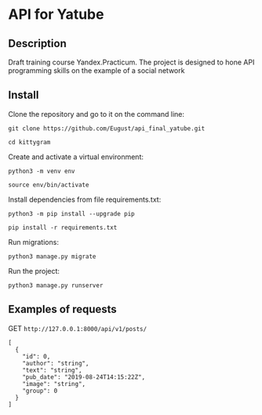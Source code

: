 # API for Yatube
## Description
Draft training course Yandex.Practicum.
The project is designed to hone API programming skills on the example of a social network 
## Install
Clone the repository and go to it on the command line: 

```
git clone https://github.com/Eugust/api_final_yatube.git
```

```
cd kittygram
```

Create and activate a virtual environment: 

```
python3 -m venv env
```

```
source env/bin/activate
```

Install dependencies from file requirements.txt:

```
python3 -m pip install --upgrade pip
```

```
pip install -r requirements.txt
```

Run migrations:

```
python3 manage.py migrate
```

Run the project:

```
python3 manage.py runserver
```
## Examples of requests 
GET `http://127.0.0.1:8000/api/v1/posts/`
```
[
  {
    "id": 0,
    "author": "string",
    "text": "string",
    "pub_date": "2019-08-24T14:15:22Z",
    "image": "string",
    "group": 0
  }
]
```
